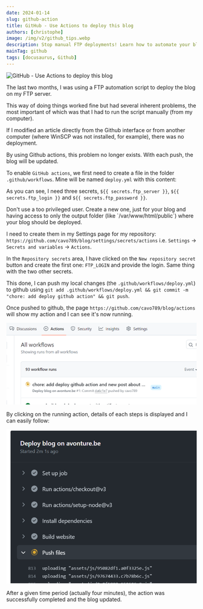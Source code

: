 ```yaml
---
date: 2024-01-14
slug: github-action
title: GitHub - Use Actions to deploy this blog
authors: [christophe]
image: /img/v2/github_tips.webp
description: Stop manual FTP deployments! Learn how to automate your blog's deployment with GitHub Actions. This step-by-step guide shows you how to set up the workflow and use repository secrets for automatic updates on every push.
mainTag: github
tags: [docusaurus, Github]
---
```

![GitHub - Use Actions to deploy this blog](/img/v2/github_tips.webp)

The last two months, I was using a FTP automation script to deploy the blog on my FTP server.

This way of doing things worked fine but had several inherent problems, the most important of which was that I had to run the script manually (from my computer).

If I modified an article directly from the Github interface or from another computer (where WinSCP was not installed, for example), there was no deployment.

By using Github actions, this problem no longer exists. With each push, the blog will be updated.

<!-- truncate -->

To enable `GitHub actions`, we first need to create a file in the folder `.github/workflows`. Mine will be named `deploy.yml` with this content:

<Snippet filename=".github/workflows/deploy.yml" source=".github/workflows/deploy.yml" />

As you can see, I need three secrets, `${{ secrets.ftp_server }}`, `${{ secrets.ftp_login }}` and `${{ secrets.ftp_password }}`.

<AlertBox variant="info" title="Make sure to use a restricted FTP user">
Don't use a too privileged user. Create a new one, just for your blog and having access to only the output folder (like `/var/www/html/public`) where your blog should be deployed.

</AlertBox>

I need to create them in my Settings page for my repository: `https://github.com/cavo789/blog/settings/secrets/actions` i.e. `Settings` -> `Secrets and variables` -> `Actions`.

In the `Repository secrets` area, I have clicked on the `New repository secret` button and create the first one: `FTP_LOGIN` and provide the login. Same thing with the two other secrets.

This done, I can push my local changes (the `.github/workflows/deploy.yml`) to github using `git add .github/workflows/deploy.yml && git commit -m "chore: add deploy github action" && git push`.

Once pushed to github, the page `https://github.com/cavo789/blog/actions` will show my action and I can see it's now running.

![My action is running](./images/action_is_running.png)

By clicking on the running action, details of each steps is displayed and I can easily follow:

![Pushing files](./images/pushing.png)

After a given time period (actually four minutes), the action was successfully completed and the blog updated.
